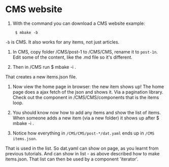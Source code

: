 # CMS website

1. With the command you can download a CMS website example:

        $ mbake -b

`-b` is CMS. It also works for any items, not just articles.

1. In CMS, copy folder /CMS/post-1 to /CMS/CMS, rename it to `post-1n`. Edit some of the content, like the .md file so it's different.

1. Then in /CMS run
        $ mbake -i .

That creates a new items.json file.

1. Now view the home page in browser: the new item shows up! The home page does a ajax fetch of the json and shows it. Via a pagination library. Check out the component in /CMS/CMS/components that is the items loop.

1. You should know now how to add any items and show the list of items. When someone adds a new item (via a new folder) it shows up after
        $ mbake -i .

1. Notice how everything in `/CMS/CMS/post-*/dat.yaml` ends up in `/CMS` `items.json`.

That is used in the list. So dat.yaml can show on page, as you learnt from previous tutorials. And can show in list - as above described how to make items.json. That list can then be used by a component 'iterator'.